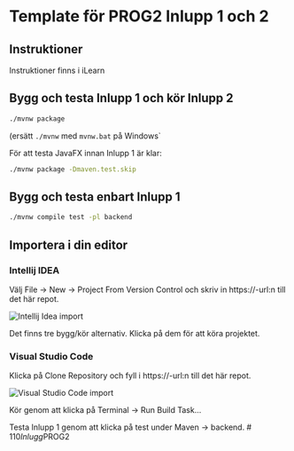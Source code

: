 # Template för PROG2 Inlupp 1 och 2

## Instruktioner

Instruktioner finns i iLearn

## Bygg och testa Inlupp 1 och kör Inlupp 2

```bash
./mvnw package
```

(ersätt `./mvnw` med `mvnw.bat` på Windows`

För att testa JavaFX innan Inlupp 1 är klar:

```bash
./mvnw package -Dmaven.test.skip
```

## Bygg och testa enbart Inlupp 1

```bash
./mvnw compile test -pl backend
```

## Importera i din editor

### Intellij IDEA

Välj File -> New -> Project From Version Control och skriv in https://-url:n
till det här repot.

![Intellij Idea import](assets/idea.png)

Det finns tre bygg/kör alternativ. Klicka på dem för att köra projektet.

### Visual Studio Code

Klicka på Clone Repository och fyll i https://-url:n till det här repot.

![Visual Studio Code import](assets/vscode.png)

Kör genom att klicka på Terminal -> Run Build Task...

Testa Inlupp 1 genom att klicka på test under Maven -> backend.
#   1 1 0 _ I n l u g g _ P R O G 2  
 
